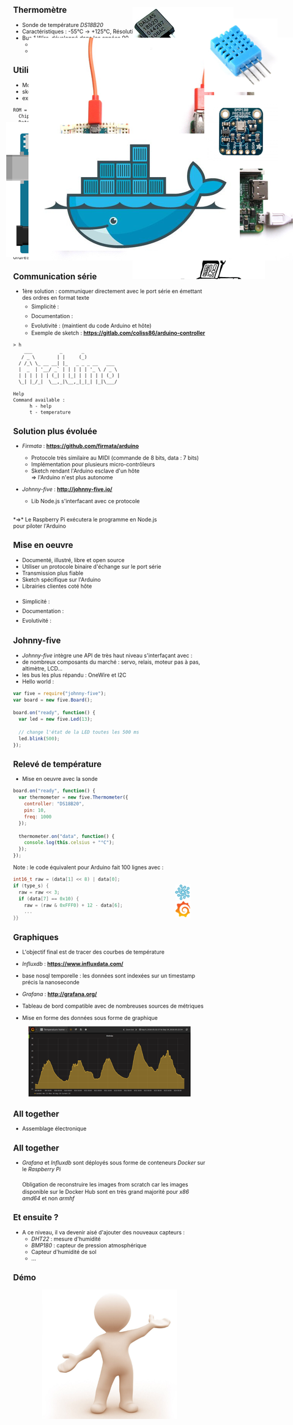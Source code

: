 ## Thermomètre

- Sonde de température *DS18B20*
- Caractéristiques :  -55°C &rarr; +125°C, Résolution 9/12-bit
- Bus *1 Wire*, développé dans les années 90
  - 3 fils (+5V, masse, data), longeur max : 100 m
  - chaque composant à une adresse unique en 64 bit

<figure style="position: absolute; top: 70px; right: -100px; width: 50%">
    <img src="ressources/ds18b20.jpg" alt="" />
</figure>

<figure style="position: absolute; top: 370px; left: 170px">
    <img src="ressources/ds1820_uc_interface.png" />
</figure>



## Utilisation

- Montage très simple
- sketch : écrit en C, ~110 lignes &rarr; 8,5 ko de flash, ~360 octets de RAM
- exemple de sortie :

```
ROM = 28 65 DC 33 4 0 0 17
  Chip = DS18B20
  Data = 1 43 1 4B 46 7F FF D 10 BD  CRC=BD
  Temperature = 20.19 Celsius, 68.34 Fahrenheit
```

<figure style="position: absolute; top: 400px; left: 170px; width: 70%">
    <img src="ressources/montage_ds18b20.png" />
</figure>



## Limites de l'Arduino

- L'Arduino dispose de très peu de ressources
  - Contraintes : le programme doit tenir dans 32 Ko de flash et 2,5 Ko de RAM...
  - Exemples : relevé de sondes de temperatures et pilotage de radiateur, drône quadricoptère, machine enigma...
  - Connectivité avec le monde extérieur très limitée (pas d'eth ou wifi sur les modèles les plus simple)
- Dès qu'il s'agit de faire plus intelligent (robot autonome, reconnaissance de voix, graphique temps réel...) une CPU plus puissante va être nécessaire.

<br>

*<i class="fa fa-lightbulb-o" style="font-size: 200%; color: orange"></i>* Utiliser un hôte qui utilise l'Arduino comme un esclave en lui émettant des ordres via le port série



## Communication série

- 1ère solution : communiquer directement avec le port série en émettant des ordres en format texte
  - Simplicité : <i class="fa fa-star" style="font-size: 150%; color: orange"></i><i class="fa fa-star" style="font-size: 150%; color: orange"></i><i class="fa fa-star-o" style="font-size: 150%; color: orange"></i>
  - Documentation : <i class="fa fa-star" style="font-size: 150%; color: orange"></i><i class="fa fa-star" style="font-size: 150%; color: orange"></i><i class="fa fa-star" style="font-size: 150%; color: orange"></i>
  - Evolutivité : <i class="fa fa-star" style="font-size: 150%; color: orange"></i><i class="fa fa-star-o" style="font-size: 150%; color: orange"></i><i class="fa fa-star-o" style="font-size: 150%; color: orange"></i> (maintient du code Arduino et hôte)
  - Exemple de sketch : **https://gitlab.com/coliss86/arduino-controller**

```
> h
    ___          _       _
   / _ \        | |     (_)
  / /_\ \_ __ __| |_   _ _ _ __   ___
  |  _  | '__/ _` | | | | | '_ \ / _ \
  | | | | | | (_| | |_| | | | | | (_) |
  \_| |_/_|  \__,_|\__,_|_|_| |_|\___/

Help
Command available :
      h - help
      t - temperature
```



## Solution plus évoluée

- *Firmata* : **https://github.com/firmata/arduino**
  - Protocole très similaire au MIDI (commande de 8 bits, data : 7 bits)
  - Implémentation pour plusieurs micro-contrôleurs
  - Sketch rendant l'Arduino esclave d'un hôte<br>&rArr; l'Arduino n'est plus autonome

- *Johnny-five* : **http://johnny-five.io/**
  - Lib Node.js s'interfacant avec ce protocole

<br>
*&rArr;* Le Raspberry Pi exécutera le programme en Node.js<br> pour piloter l'Arduino

<figure style="position: absolute; top: 300px; width: 50%; right: -100px;">
    <img src="ressources/heres-johnny.png" alt="" />
</figure>



## Mise en oeuvre

- Documenté, illustré, libre et open source
- Utiliser un protocole binaire d'échange sur le port série
 - Transmission plus fiable
 - Sketch spécifique sur l'Arduino
 - Librairies clientes coté hôte
<br><br>
 - Simplicité : <i class="fa fa-star" style="font-size: 150%; color: orange"></i><i class="fa fa-star-half-o" style="font-size: 150%; color: orange"></i><i class="fa fa-star-o" style="font-size: 150%; color: orange"></i>
 - Documentation : <i class="fa fa-star" style="font-size: 150%; color: orange"></i><i class="fa fa-star" style="font-size: 150%; color: orange"></i><i class="fa fa-star" style="font-size: 150%; color: orange"></i>
 - Evolutivité : <i class="fa fa-star" style="font-size: 150%; color: orange"></i><i class="fa fa-star" style="font-size: 150%; color: orange"></i><i class="fa fa-star" style="font-size: 150%; color: orange"></i>



## Johnny-five

- *Johnny-five* intègre une API de très haut niveau s'interfaçant avec :
 - de nombreux composants du marché : servo, relais, moteur pas à pas, altimètre, LCD...
 - les bus les plus répandu : OneWire et I2C
- Hello world :

```javascript
var five = require("johnny-five");
var board = new five.Board();

board.on("ready", function() {
  var led = new five.Led(13);

  // change l'état de la LED toutes les 500 ms
  led.blink(500);
});
```



## Relevé de température

- Mise en oeuvre avec la sonde

```javascript
board.on("ready", function() {
  var thermometer = new five.Thermometer({
    controller: "DS18B20",
    pin: 10,
    freq: 1000
  });

  thermometer.on("data", function() {
    console.log(this.celsius + "°C");
  });
});

```

Note : le code équivalent pour Arduino fait 100 lignes avec :
```C++
int16_t raw = (data[1] << 8) | data[0];
if (type_s) {
  raw = raw << 3;
  if (data[7] == 0x10) {
    raw = (raw & 0xFFF0) + 12 - data[6];
    ...
}}
```



## Graphiques

- L'objectif final est de tracer des courbes de température

- *Influxdb* : **https://www.influxdata.com/**
 - base nosql temporelle : les données sont indexées sur un timestamp précis la nanoseconde
- *Grafana* : **http://grafana.org/**
 - Tableau de bord compatible avec de nombreuses sources de métriques
 - Mise en forme des données sous forme de graphique

<figure style="float: right; width: 8%; margin-top: -370px">
   <img src="ressources/influxdb.png" alt="" />
   <br>
   <img src="ressources/grafana.png" alt="" />
</figure>

<figure>
<img src="ressources/grafana-graph.png" alt="" />
</figure>



## All together

- Assemblage électronique

<figure style="position: absolute; top: 150px; width: 80%; ">
    <img src="ressources/photo.jpg" alt="" />
</figure>



## All together

- *Grafana* et *Influxdb* sont déployés sous forme de conteneurs *Docker* sur le *Raspberry Pi*
<br><br>*<i class="fa fa-warning" style="font-size: 150%"></i>* Obligation de reconstruire les images from scratch car les images disponible sur le Docker Hub sont en très grand majorité pour *x86 amd64* et non *armhf*

<figure style="position: absolute; top: 400px; right: -150px; width: 80%; ">
    <img src="ressources/docker-logo.jpg" alt="" />
</figure>



## Et ensuite ?

- A ce niveau, il va devenir aisé d'ajouter des nouveaux capteurs :
  - *DHT22* : mesure d'humidité
  - *BMP180* : capteur de pression atmosphérique
  - Capteur d'humidité de sol
  - ...

<figure style="position: absolute; top: 100px; right: 0px; width: 20%; ">
    <img src="ressources/DHT11.jpg" alt="" />
</figure>

<figure style="position: absolute; top: 300px; right: 0px; width: 20%; ">
    <img src="ressources/BMP180.jpg" alt="" />
</figure>



## Démo

<figure style="margin-top: 0%; margin-left: 15%; width: 70%">
    <img src="ressources/demo.jpeg" alt=""/>
</figure>
